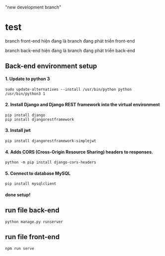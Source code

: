 "new development branch" 
# test

branch front-end hiện đang là branch đang phát triển front-end

branch back-end hiện đang là branch đang phát triển back-end


## Back-end environment setup

#### 1. Update to python 3 
```
sudo update-alternatives --install /usr/bin/python python /usr/bin/python3 1
```
#### 2. Install Django and Django REST framework into the virtual environment
```
pip install django
pip install djangorestframework
```
#### 3. Install jwt
```
pip install djangorestframework-simplejwt
```
#### 4. Adds CORS (Cross-Origin Resource Sharing) headers to responses.
```
python -m pip install django-cors-headers
```
#### 5. Connect to database MySQL
```
pip install mysqlclient
```

#### done setup!

## run file back-end 
```
python manage.py runserver
```

## run file front-end
```
npm run serve
```
